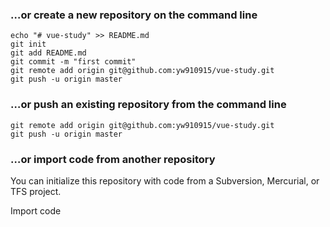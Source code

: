 ### …or create a new repository on the command line

```
echo "# vue-study" >> README.md
git init
git add README.md
git commit -m "first commit"
git remote add origin git@github.com:yw910915/vue-study.git
git push -u origin master
```

### …or push an existing repository from the command line

```
git remote add origin git@github.com:yw910915/vue-study.git
git push -u origin master
```

### …or import code from another repository

You can initialize this repository with code from a Subversion, Mercurial, or TFS project.

Import code

 